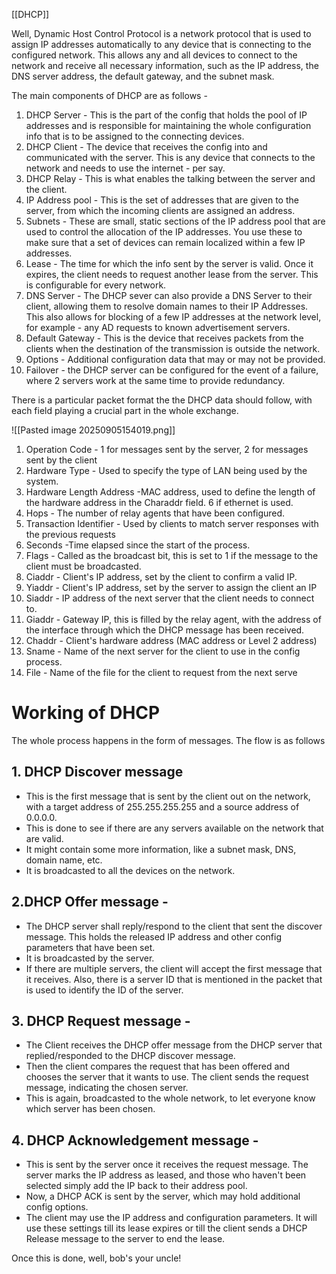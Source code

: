 [[DHCP]]

Well, Dynamic Host Control Protocol is a network protocol that is used to assign IP addresses automatically to any device that is connecting to the configured network. This allows any and all devices to connect to the network and receive all necessary information, such as the IP address, the DNS server address, the default gateway, and the subnet mask. 

The main components of DHCP are as follows - 
1. DHCP Server - This is the part of the config that holds the pool of IP addresses and is responsible for maintaining the whole configuration info that is to be assigned to the connecting devices. 
2. DHCP Client - The device that receives the config into and communicated with the server. This is any device that connects to the network and needs to use the internet - per say.
3. DHCP Relay - This is what enables the talking between the server and the client.
4. IP Address pool - This is the set of addresses that are given to the server, from which the incoming clients are assigned an address. 
5. Subnets - These are small, static sections of the IP address pool that are used to control the allocation of the IP addresses. You use these to make sure that a set of devices can remain localized within a few IP addresses. 
6. Lease - The time for which the info sent by the server is valid. Once it expires, the client needs to request another lease from the server. This is configurable for every network.
7. DNS Server - The DHCP sever can also provide a DNS Server to their client, allowing them to resolve domain names to their IP Addresses. This also allows for blocking of a few IP addresses at the network level, for example - any AD requests to known advertisement servers. 
8. Default Gateway - This is the device that receives packets from the clients when the destination of the transmission is outside the network. 
9. Options - Additional configuration data that may or may not be provided.
10. Failover - the DHCP server can be configured for the event of a failure, where 2 servers work at the same time to provide redundancy. 

There is a particular packet format the the DHCP data should follow, with each field playing a crucial part in the whole exchange. 

![[Pasted image 20250905154019.png]]

1. Operation Code - 1 for messages sent by the server, 2 for messages sent by the client
2. Hardware Type - Used to specify the type of LAN being used by the system.
3. Hardware Length Address -MAC address, used to define the length of the hardware address in the Charaddr field. 6 if ethernet is used.
4. Hops - The number of relay agents that have been configured. 
5. Transaction Identifier - Used by clients to match server responses with the previous requests
6. Seconds -Time elapsed since the start of the process. 
7. Flags - Called as the broadcast bit, this is set to 1 if the message to the client must be broadcasted.
8. Ciaddr - Client's IP address, set by the client to confirm a valid IP.
9. Yiaddr - Client's IP address, set by the server to assign the client an IP
10. Siaddr - IP address of the next server that the client needs to connect to. 
11. Giaddr - Gateway IP, this is filled by the relay agent, with the address of the interface through which the DHCP message has been received. 
12. Chaddr - Client's hardware address (MAC address or Level 2 address)
13. Sname - Name of the next server for the client to use in the config process.  
14. File - Name of the file for the client to request from the next serve

# Working of DHCP

The whole process happens in the form of messages. The flow is as follows
## 1. DHCP Discover message 
- This is the first message that is sent by the client out on the network, with a target address of 255.255.255.255 and a source address of 0.0.0.0. 
- This is done to see if there are any servers available on the network that are valid.
- It might contain some more information, like a subnet mask, DNS, domain name, etc.
- It is broadcasted to all the devices on the network.
## 2.DHCP Offer message - 

- The DHCP server shall reply/respond to the client that sent the discover message. This holds the released IP address and other config parameters that have been set.
- It is broadcasted by the server.
- If there are multiple servers, the client will accept the first message that it receives. Also, there is a server ID that is mentioned in the packet that is used to identify the ID of the server. 
## 3. DHCP Request message - 
- The Client receives the DHCP offer message from the DHCP server that replied/responded to the DHCP discover message.
- Then the client compares the request that has been offered and chooses the server that it wants to use. The client sends the request message, indicating the chosen server. 
- This is again, broadcasted to the whole network, to let everyone know which server has been chosen.
## 4. DHCP Acknowledgement message -
- This is sent by the server once it receives the request message. The server marks the IP address as leased, and those who haven't been selected simply add the IP back to their address pool. 
- Now, a DHCP ACK is sent by the server, which may hold additional config options.
- The client may use the IP address and configuration parameters. It will use these settings till its lease expires or till the client sends a DHCP Release message to the server to end the lease.

Once this is done, well, bob's your uncle!